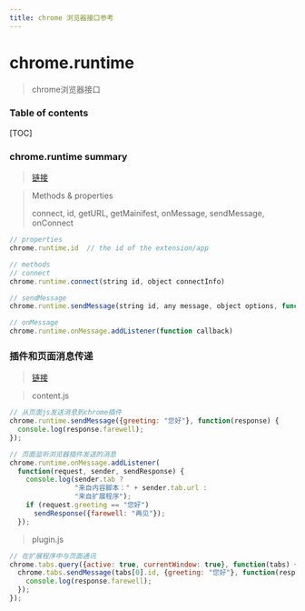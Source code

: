 ```yaml
---
title: chrome 浏览器接口参考
---
```


# chrome.runtime

>  chrome浏览器接口



### Table of contents

[TOC]

### chrome.runtime summary     

> [链接](https://developer.chrome.com/apps/runtime)

> Methods & properties
>
> connect, id, getURL, getMainifest, onMessage, sendMessage, onConnect

```js
// properties
chrome.runtime.id  // the id of the extension/app

// methods
// connect
chrome.runtime.connect(string id, object connectInfo)

// sendMessage
chrome.runtime.sendMessage(string id, any message, object options, function reponseCallback)

// onMessage
chrome.runtime.onMessage.addListener(function callback)

```



### 插件和页面消息传递

> [链接](https://crxdoc-zh.appspot.com/apps/messaging#connect)

> content.js

```js
// 从页面js发送消息到chrome插件
chrome.runtime.sendMessage({greeting: "您好"}, function(response) {
  console.log(response.farewell);
});

// 页面监听浏览器插件发送的消息
chrome.runtime.onMessage.addListener(
  function(request, sender, sendResponse) {
    console.log(sender.tab ?
                "来自内容脚本：" + sender.tab.url :
                "来自扩展程序");
    if (request.greeting == "您好")
      sendResponse({farewell: "再见"});
  });

```

> plugin.js

```js
// 在扩展程序中与页面通讯
chrome.tabs.query({active: true, currentWindow: true}, function(tabs) {
  chrome.tabs.sendMessage(tabs[0].id, {greeting: "您好"}, function(response) {
    console.log(response.farewell);
  });
});
```

